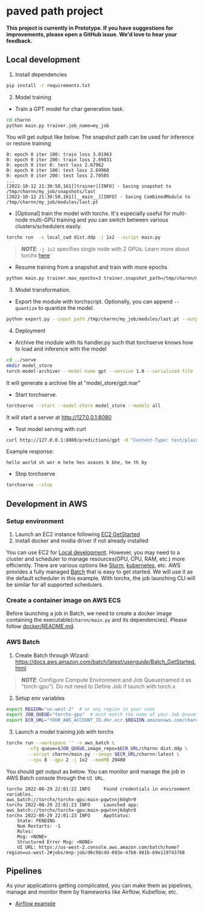 # paved path project

**This project is currently in Prototype. If you have suggestions for improvements, please open a GitHub issue. We'd love to hear your feedback.**

## Local development
1. Install dependencies
```bash
pip install -r requirements.txt
```

2. Model training
* Train a GPT model for char generation task.
```bash
cd charnn
python main.py trainer.job_name=my_job
```
You will get output like below. The snapshot path can be used for inference or restore training
```
0: epoch 0 iter 100: train loss 3.01963
0: epoch 0 iter 200: train loss 2.69831
0: epoch 0 iter 0: test loss 2.67962
0: epoch 0 iter 100: test loss 2.69960
0: epoch 0 iter 200: test loss 2.70585
...
[2022-10-12 21:30:50,161][trainer][INFO] - Saving snapshot to /tmp/charnn/my_job/snapshots/last
[2022-10-12 21:30:50,161][__main__][INFO] - Saving CombinedModule to /tmp/charnn/my_job/modules/last.pt
```
* [Optional] train the model with torchx. It's especially useful for multi-node multi-GPU training and
you can switch between various clusters/schedulers easily.
```bash
torchx run  -s local_cwd dist.ddp -j 1x2 --script main.py
```
> **_NOTE_**: `-j 1x2` specifies single node with 2 GPUs. Learn more about torchx [here](https://pytorch.org/torchx/latest/)

* Resume training from a snapshot and train with more epochs
```bash
python main.py trainer.max_epochs=3 trainer.snapshot_path=/tmp/charnn/my_job/snapshots/last
```

3. Model transformation.
* Export the module with torchscript. Optionally, you can append `--quantize` to quantize the model.
```bash
python export.py --input_path /tmp/charnn/my_job/modules/last.pt --output_path /tmp/charnn/my_job/modules/export.pt --torchscript
```

4. Deployment
* Archive the module with its handler.py such that torchserve knows how to load and inference with the model
```bash
cd ../serve
mkdir model_store
torch-model-archiver --model-name gpt --version 1.0 --serialized-file  /tmp/charnn/my_job/modules/exported.pt --handler handler.py --export-path model_store
```
It will generate a archive file at "model_store/gpt.mar"

* Start torchserve.
```bash
torchserve --start --model-store model_store --models all
```
It will start a server at http://127.0.0.1:8080

* Test model serving with curl
```bash
curl http://127.0.0.1:8080/predictions/gpt -H "Content-Type: text/plain" --data "hello world"
```
Example response:
```
hello world sh wor m hete hes asases b bhe, he th by
```

* Stop torchserve
```bash
torchserve --stop
```


## Development in AWS
### Setup environment
1. Launch an EC2 instance following [EC2 GetStarted](https://docs.aws.amazon.com/AWSEC2/latest/UserGuide/EC2_GetStarted.html)
2. Install docker and nvidia driver if not already installed

You can use EC2 for [Local development](#Local-development). However, you may need to a cluster and scheduler to manage resources(GPU, CPU, RAM, etc.) more efficiently. There are various options like [Slurm](https://slurm.schedmd.com/documentation.html), [kubernetes](https://kubernetes.io/), etc. AWS provides a fully managed [Batch](https://aws.amazon.com/batch/) that is easy to get started. We will use it as the default scheduler in this example. With torchx, the job launching CLI will be similar for all supported schedulers.

### Create a container image on AWS ECS
Before launching a job in Batch, we need to create a docker image containing the executable(`charnn/main.py` and its dependencies). Please follow [docker/README.md](https://github.com/facebookresearch/recipes/tree/main/torchrecipes/paved_path/docker).

### AWS Batch
1. Create Batch through Wizard: https://docs.aws.amazon.com/batch/latest/userguide/Batch_GetStarted.html
  > **_NOTE_**: Configure Compute Environment and Job Queue(named it as "torch-gpu"). Do not need to Define Job if launch with torch.x
2. Setup env variables
```bash
export REGION="us-west-2"  # or any region in your case
export JOB_QUEUE="torchx-gpu"  # must match the name of your Job Queue
export ECR_URL="YOUR_AWS_ACCOUNT_ID.dkr.ecr.$REGION.amazonaws.com/charnn"  # defined in docker/README.md
```
3. Launch a model training job with torchx
```bash
torchx run --workspace '' -s aws_batch \
        -cfg queue=$JOB_QUEUE,image_repo=$ECR_URL/charnn dist.ddp \
        --script charnn/main.py --image $ECR_URL/charnn:latest \
        --cpu 8 --gpu 2 -j 1x2 --memMB 20480
```
You should get output as below. You can monitor and manage the job in AWS Batch console through the `UI URL`.
```
torchx 2022-08-29 22:01:22 INFO     Found credentials in environment variables.
aws_batch://torchx/torchx-gpu:main-pqwtnnj6dqhr0
torchx 2022-08-29 22:01:23 INFO     Launched app: aws_batch://torchx/torchx-gpu:main-pqwtnnj6dqhr0
torchx 2022-08-29 22:01:23 INFO     AppStatus:
    State: PENDING
    Num Restarts: -1
    Roles:
    Msg: <NONE>
    Structured Error Msg: <NONE>
    UI URL: https://us-west-2.console.aws.amazon.com/batch/home?region=us-west-2#jobs/mnp-job/d6c98cdd-693e-47b8-981b-69e119743768
```

## Pipelines
As your applications getting complicated, you can make them as pipelines, manage and monitor them by frameworks like Airflow, Kubeflow, etc.
* [Airflow example](https://github.com/facebookresearch/recipes/tree/main/torchrecipes/paved_path/airflow)
